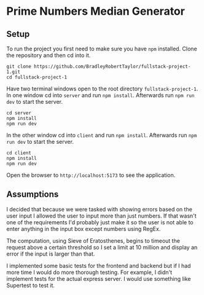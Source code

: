 # Prime Numbers Median Generator

## Setup

To run the project you first need to make sure you have `npm` installed.
Clone the repository and then cd into it.

```
git clone https://github.com/BradleyRobertTaylor/fullstack-project-1.git
cd fullstack-project-1
```

Have two terminal windows open to the root directory `fullstack-project-1`.
In one window cd into `server` and run `npm install`. Afterwards run `npm run dev`
to start the server.

```
cd server
npm install
npm run dev
```

In the other window cd into `client` and run `npm install`. Afterwards run `npm run dev`
to start the server.

```
cd client
npm install
npm run dev
```

Open the browser to `http://localhost:5173` to see the application.

## Assumptions

I decided that because we were tasked with showing errors based on the user input I
allowed the user to input more than just numbers. If that wasn't one of the requirements
I'd probably just make it so the user is not able to enter anything in the input box
except numbers using RegEx.

The computation, using Sieve of Eratosthenes, begins to timeout the request above a
certain threshold so I set a limit at 10 million and display an error if the input is
larger than that.

I implemented some basic tests for the frontend and backend but if I had more time I
would do more thorough testing. For example, I didn't implement tests for the actual
express server. I would use something like Supertest to test it.
